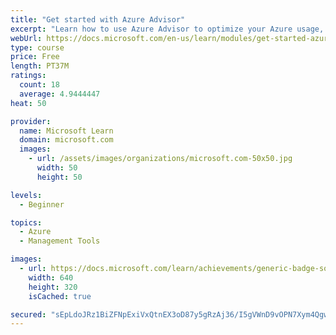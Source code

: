 ```yaml
---
title: "Get started with Azure Advisor"
excerpt: "Learn how to use Azure Advisor to optimize your Azure usage, lower costs, and increase efficiency."
webUrl: https://docs.microsoft.com/en-us/learn/modules/get-started-azure-advisor/
type: course
price: Free
length: PT37M
ratings:
  count: 18
  average: 4.9444447
heat: 50

provider:
  name: Microsoft Learn
  domain: microsoft.com
  images:
    - url: /assets/images/organizations/microsoft.com-50x50.jpg
      width: 50
      height: 50

levels:
  - Beginner

topics:
  - Azure
  - Management Tools

images:
  - url: https://docs.microsoft.com/learn/achievements/generic-badge-social.png
    width: 640
    height: 320
    isCached: true

secured: "sEpLdoJRz1BiZFNpExiVxQtnEX3oD87y5gRzAj36/I5gVWnD9vOPN7Xym4QgwyXCr8rATFHixWUgihPRMs/bbfex6jEZVII5vvvtvJRr9y4GqtzpiYmHRovwIi/8APLbYGJq2NXQuRG9Lh5Id479Wk0kCQLWMU2Bf8AnKnreRW++97CFHRDyocm1FCu8/udpaSoRvkMWRMVrnlWDQ7C5ITDuDIPqXjvz4ysTbo6wfYa6zsQZSWjY5Otxe6xdIHk4W4rd3bSSYxhGCxTfwgwS0P1Q1BBMB7CegsMKO4yNzuOgDMAK/bzVU3d8rUCPUJoWzM3gMze8XghaeaSnWtEDPH3XljBEQr2gfhPDEigdKLNEuFj+O22cCQpHdQ1KVy+BVvcoPbPPWecSflLx5d5rpZIk0UETqnRHiM8yEUNvNNE=;wfeR3SW0vKilwxAecVqs+g=="
---
```


